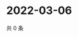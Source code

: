 # 2022-03-06

共 0 条

<!-- BEGIN WEIBO -->
<!-- 最后更新时间 Sun Mar 06 2022 01:03:21 GMT+0800 (China Standard Time) -->

<!-- END WEIBO -->
